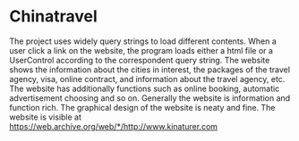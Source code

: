 # Chinatravel
The project uses widely query strings to load different contents. When a user click a link on the website, the program loads either a html file or a UserControl according to the correspondent query string. The website shows the information about the cities in interest, the packages of the travel agency, visa, online contract, and information about the travel agency, etc. The website has additionally functions such as online booking, automatic advertisement choosing and so on. Generally the website is information and function rich. The graphical design of the website is neaty and fine. The website is visible at https://web.archive.org/web/*/http://www.kinaturer.com  

